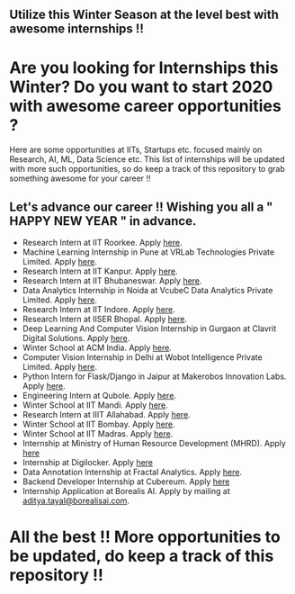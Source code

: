 ## Utilize this Winter Season at the level best with awesome internships !!  

# Are you looking for Internships this Winter? Do you want to start 2020 with awesome career opportunities ?

Here are some opportunities at IITs, Startups etc. focused mainly on Research, AI, ML, Data Science etc. This list of internships will be updated with more such opportunities, so do keep a track of this repository to grab something awesome for your career !!

## Let's advance our career !! Wishing you all a " HAPPY NEW YEAR " in advance.

- Research Intern	at IIT Roorkee. Apply [here](https://www.iitr.ac.in/dic/internship.html).
- Machine Learning Internship in Pune at VRLab Technologies Private Limited. Apply [here](https://internshala.com/internship/detail/machine-learning-internship-in-pune-at-vrlab-technologies-private-limited1572666025).
- Research Intern	at IIT Kanpur. Apply [here](https://www.teqipiitk.in/workshop/2019/wi19/).
- Research Intern	at IIT Bhubaneswar. Apply [here](http://webapps.iitbbs.ac.in/internship-application/index.php).
- Data Analytics Internship in Noida at VcubeC Data Analytics Private Limited. Apply [here](https://internshala.com/internship/detail/data-analytics-internship-in-noida-at-vcubec-data-analytics-private-limited1572669452).
- Research Intern	at IIT Indore. Apply [here](http://people.iiti.ac.in/~sdhina/index.php/opportunities1/internshippositions).
- Research Intern at IISER Bhopal. Apply [here](https://www.iiserb.ac.in/doaa/internship).
- Deep Learning And Computer Vision Internship in Gurgaon at Clavrit Digital Solutions. Apply [here](https://internshala.com/internship/detail/deep-learning-and-computer-vision-internship-in-gurgaon-at-clavrit-digital-solutions1572604355).
- Winter School at ACM India. Apply [here](https://india.acm.org/education/acm-india-winter-schools).
- Computer Vision Internship in Delhi at Wobot Intelligence Private Limited. Apply [here](https://internshala.com/internship/detail/computer-vision-internship-in-delhi-at-wobot-intelligence-private-limited1572677537).
- Python Intern for Flask/Django in Jaipur at Makerobos Innovation Labs. Apply [here](https://www.hirist.com/j/makerobos-innovation-labs-python-intern-flask-django-0-2-yrs-510702.html).
- Engineering Intern at Qubole. Apply [here](https://jobs.lever.co/qubole/2268bded-f717-4dbf-b520-239fd487fb4c/apply).
- Winter School	at IIT Mandi. Apply [here](http://www.acslab.org/winterschool/home.html).
- Research Intern	at IIIT Allahabad. Apply [here](https://www.iiita.ac.in/downloads/announcements/uploads/2019%20April%20internship%20dissertation526.pdf).
- Winter School	at IIT Bombay. Apply [here](https://sat-smt.in/registration.html).
- Winter School at IIT Madras. Apply [here](https://ekonnect.net/events).
- Internship at Ministry of Human Resource Development (MHRD). Apply [here](http://164.100.68.163/he-internship/)
- Internship at Digilocker. Apply [here](https://digilocker.gov.in/contributions.html)
- Data Annotation Internship at Fractal Analytics. Apply [here](https://www.linkedin.com/jobs/view/1550925712/).
- Backend Developer Internship at Cubereum. Apply [here](https://www.linkedin.com/jobs/view/1532918531/)
- Internship Application at Borealis AI. Apply by mailing at aditya.tayal@borealisai.com.

# All the best !! More opportunities to be updated, do keep a track of this repository !! 
